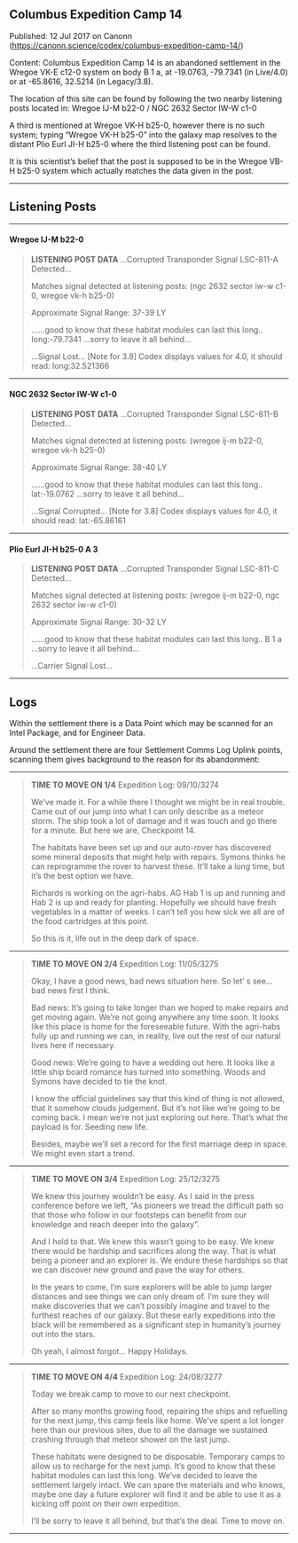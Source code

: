 ## Columbus Expedition Camp 14

Published: 12 Jul 2017 on Canonn (https://canonn.science/codex/columbus-expedition-camp-14/)

Content: Columbus Expedition Camp 14 is an abandoned settlement in the Wregoe VK-E c12-0 system on body B 1 a, at -19.0763, -79.7341 (in Live/4.0) or at -65.8616, 32.5214 (in Legacy/3.8).

The location of this site can be found by following the two nearby listening posts located in:
Wregoe IJ-M b22-0 / NGC 2632 Sector IW-W c1-0 

A third is mentioned at Wregoe VK-H b25-0, however there is no such system; typing “Wregoe VK-H b25-0” into the galaxy map resolves to the distant Plio Eurl JI-H b25-0 where the third listening post can be found.

It is this scientist’s belief that the post is supposed to be in the Wregoe VB-H b25-0 system which actually matches the data given in the post.

* * *

## Listening Posts

* * *

#### Wregoe IJ-M b22-0

> 
> **LISTENING POST DATA**
> …Corrupted Transponder Signal LSC-811-A Detected…
> 
> Matches signal detected at listening posts: (ngc 2632 sector iw-w c1-0, wregoe vk-h b25-0)
> 
> Approximate Signal Range: 37-39 LY
> 
> ……good to know that these habitat modules can last this long.. Iong:-79.7341 …sorry to leave it all behind…
> 
> …Signal Lost…
> [Note for 3.8] Codex displays values for 4.0, it should read: Iong:32.521366

* * *

#### NGC 2632 Sector IW-W c1-0

> 
> **LISTENING POST DATA**
> …Corrupted Transponder Signal LSC-811-B Detected…
> 
> Matches signal detected at listening posts: (wregoe ij-m b22-0, wregoe vk-h b25-0)
> 
> Approximate Signai Range: 38-40 LY
> 
> ……good to know that these habitat modules can last this long.. lat:-19.0762 …sorry to leave it all behind…
> 
> …Signal Corrupted…
> [Note for 3.8] Codex displays values for 4.0, it should read: lat:-65.86161

* * *

#### Plio Eurl JI-H b25-0 A 3

> 
> **LISTENING POST DATA**
> …Corrupted Transponder Signal LSC-811-C Detected…
> 
> Matches signal detected at listening posts: (wregoe ij-m b22-0, ngc 2632 sector iw-w c1-0)
> 
> Approximate Signai Range: 30-32 LY
> 
> ……good to know that these habitat modules can last this long.. B 1 a …sorry to leave it all behind…
> 
> …Carrier Signal Lost… 

* * *

## Logs

Within the settlement there is a Data Point which may be scanned for an Intel Package, and for Engineer Data.

Around the settlement there are four Settlement Comms Log Uplink points, scanning them gives background to the reason for its abandonment:

* * *

> 
> **TIME TO MOVE ON 1/4**
> Expedition Log: 09/10/3274
> 
> We’ve made it. For a while there I thought we might be in real trouble. Came out of our jump into what I can only describe as a meteor storm. The ship took a lot of damage and it was touch and go there for a minute. But here we are, Checkpoint 14.
> 
> The habitats have been set up and our auto-rover has discovered some mineral deposits that might help with repairs. Symons thinks he can reprogramme the rover to harvest these. It’ll take a long time, but it’s the best option we have.
> 
> Richards is working on the agri-habs. AG Hab 1 is up and running and Hab 2 is up and ready for planting. Hopefully we should have fresh vegetables in a matter of weeks. I can’t tell you how sick we all are of the food cartridges at this point.
> 
> So this is it, life out in the deep dark of space.

* * *

> 
> **TIME TO MOVE ON 2/4**
> Expedition Log: 11/05/3275
> 
> Okay, I have a good news, bad news situation here. So let’ s see… bad news first I think.
> 
> Bad news: It’s going to take longer than we hoped to make repairs and get moving again. We’re not going anywhere any time soon. It looks like this place is home for the foreseeable future. With the agri-habs fully up and running we can, in reality, live out the rest of our natural lives here if necessary.
> 
> Good news: We’re going to have a wedding out here. It looks like a little ship board romance has turned into something. Woods and Symons have decided to tie the knot.
> 
> I know the official guidelines say that this kind of thing is not allowed, that it somehow clouds judgement. But it’s not like we’re going to be coming back. I mean we’re not just exploring out here. That’s what the payload is for. Seeding new life.
> 
> Besides, maybe we’ll set a record for the first marriage deep in space. We might even start a trend.

* * *

> 
> **TIME TO MOVE ON 3/4**
> Expedition Log: 25/12/3275
> 
> We knew this journey wouldn’t be easy. As I said in the press conference before we left, “As pioneers we tread the difficult path so that those who follow in our footsteps can benefit from our knowledge and reach deeper into the galaxy”.
> 
> And I hold to that. We knew this wasn’t going to be easy. We knew there would be hardship and sacrifices along the way. That is what being a pioneer and an explorer is. We endure these hardships so that we can discover new ground and pave the way for others.
> 
> In the years to come, I’m sure explorers will be able to jump larger distances and see things we can only dream of. I’m sure they will make discoveries that we can’t possibly imagine and travel to the furthest reaches of our galaxy. But these early expeditions into the black will be remembered as a significant step in humanity’s journey out into the stars.
> 
> Oh yeah, I almost forgot… Happy Holidays.

* * *

> 
> **TIME TO MOVE ON 4/4**
> Expedition Log: 24/08/3277
> 
> Today we break camp to move to our next checkpoint.
> 
> After so many months growing food, repairing the ships and refuelling for the next jump, this camp feels like home. We’ve spent a lot longer here than our previous sites, due to all the damage we sustained crashing through that meteor shower on the last jump.
> 
> These habitats were designed to be disposable. Temporary camps to allow us to recharge for the next jump. It’s good to know that these habitat modules can last this long. We’ve decided to leave the settlement largely intact. We can spare the materials and who knows, maybe one day a future explorer will find it and be able to use it as a kicking off point on their own expedition.
> 
> I’ll be sorry to leave it all behind, but that’s the deal. Time to move on.

* * *